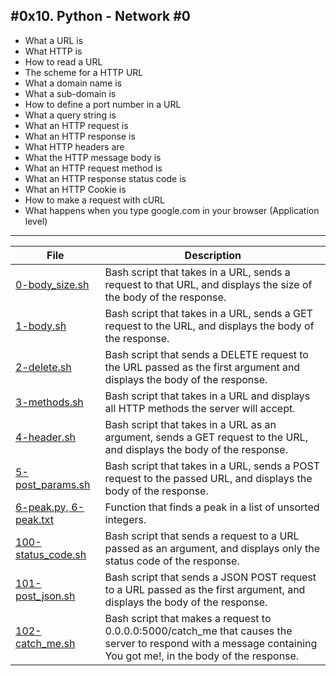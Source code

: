 #0x10. Python - Network #0
---
- What a URL is
- What HTTP is
- How to read a URL
- The scheme for a HTTP URL
- What a domain name is
- What a sub-domain is
- How to define a port number in a URL
- What a query string is
- What an HTTP request is
- What an HTTP response is
- What HTTP headers are
- What the HTTP message body is
- What an HTTP request method is
- What an HTTP response status code is
- What an HTTP Cookie is
- How to make a request with cURL
- What happens when you type google.com in your browser (Application level)
---
| File | Description |
| --- | --- |
| [0-body_size.sh]() | Bash script that takes in a URL, sends a request to that URL, and displays the size of the body of the response. |
| [1-body.sh]() | Bash script that takes in a URL, sends a GET request to the URL, and displays the body of the response. |
| [2-delete.sh]() | Bash script that sends a DELETE request to the URL passed as the first argument and displays the body of the response. |
| [3-methods.sh]() | Bash script that takes in a URL and displays all HTTP methods the server will accept. |
| [4-header.sh]() | Bash script that takes in a URL as an argument, sends a GET request to the URL, and displays the body of the response. |
| [5-post_params.sh]() | Bash script that takes in a URL, sends a POST request to the passed URL, and displays the body of the response. |
| [6-peak.py, 6-peak.txt]() | Function that finds a peak in a list of unsorted integers. |
| [100-status_code.sh]() | Bash script that sends a request to a URL passed as an argument, and displays only the status code of the response.|
| [101-post_json.sh]() | Bash script that sends a JSON POST request to a URL passed as the first argument, and displays the body of the response. |
| [102-catch_me.sh]() | Bash script that makes a request to 0.0.0.0:5000/catch_me that causes the server to respond with a message containing You got me!, in the body of the response.|
